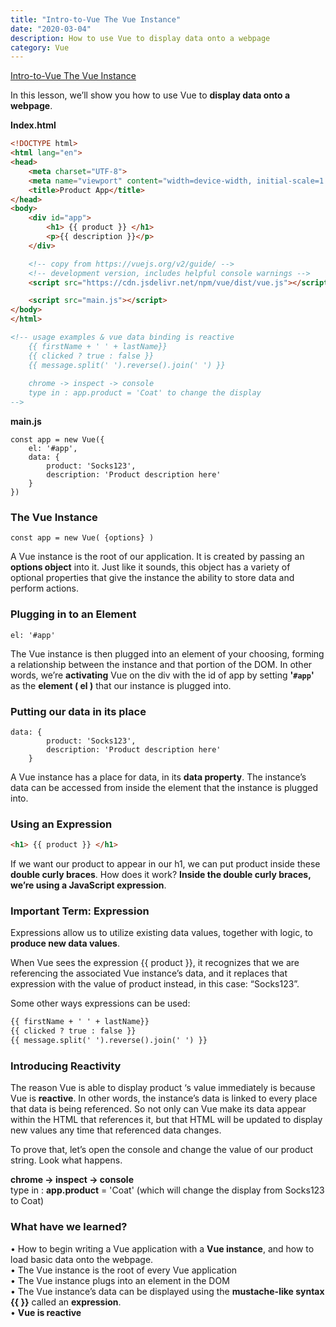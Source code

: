 ```yaml
---
title: "Intro-to-Vue The Vue Instance"
date: "2020-03-04"
description: How to use Vue to display data onto a webpage
category: Vue
---
```


[Intro-to-Vue The Vue Instance](https://www.vuemastery.com/courses/intro-to-vue-js/vue-instance)

In this lesson, we’ll show you how to use Vue to **display data onto a webpage**.

**Index.html**
```html
<!DOCTYPE html>
<html lang="en">
<head>
    <meta charset="UTF-8">
    <meta name="viewport" content="width=device-width, initial-scale=1.0">
    <title>Product App</title>
</head>
<body>
    <div id="app">
        <h1> {{ product }} </h1>
        <p>{{ description }}</p>
    </div>

    <!-- copy from https://vuejs.org/v2/guide/ -->
    <!-- development version, includes helpful console warnings -->
    <script src="https://cdn.jsdelivr.net/npm/vue/dist/vue.js"></script>

    <script src="main.js"></script>
</body>
</html>

<!-- usage examples & vue data binding is reactive
    {{ firstName + ' ' + lastName}}
    {{ clicked ? true : false }}
    {{ message.split(' ').reverse().join(' ') }}
    
    chrome -> inspect -> console
    type in : app.product = 'Coat' to change the display
-->
```
**main.js**
```
const app = new Vue({
    el: '#app',
    data: {
        product: 'Socks123',
        description: 'Product description here'
    }
})
```

### The Vue Instance
```
const app = new Vue( {options} )
```
A Vue instance is the root of our application. It is created by passing an **options object** into it. Just like it sounds, this object has a variety of optional properties that give the instance the ability to store data and perform actions.

### Plugging in to an Element
```
el: '#app'
```
The Vue instance is then plugged into an element of your choosing, forming a relationship between the instance and that portion of the DOM. In other words, we’re **activating** Vue on the div with the id of app by setting **'``#app``'** as the **element ( el )** that our instance is plugged into.

### Putting our data in its place
```
data: {
        product: 'Socks123',
        description: 'Product description here'
    }
```
A Vue instance has a place for data, in its **data property**. The instance’s data can be accessed from inside the element that the instance is plugged into.

### Using an Expression
```html
<h1> {{ product }} </h1>
```
If we want our product to appear in our h1, we can put product inside these **double curly braces**. How does it work? **Inside the double curly braces, we’re using a JavaScript expression**.

### Important Term: Expression

Expressions allow us to utilize existing data values, together with logic, to **produce new data values**.

When Vue sees the expression {{ product }}, it recognizes that we are referencing the associated Vue instance’s data, and it replaces that expression with the value of product instead, in this case: “Socks123”.

Some other ways expressions can be used:
```html
{{ firstName + ' ' + lastName}}
{{ clicked ? true : false }}
{{ message.split(' ').reverse().join(' ') }}
```
### Introducing Reactivity

The reason Vue is able to display product ‘s value immediately is because Vue is **reactive**. In other words, the instance’s data is linked to every place that data is being referenced. So not only can Vue make its data appear within the HTML that references it, but that HTML will be updated to display new values any time that referenced data changes.

To prove that, let’s open the console and change the value of our product string. Look what happens.

**chrome -> inspect -> console**    
type in : **app.product** = 'Coat' (which will change the display from Socks123 to Coat)   

### What have we learned?    
•	How to begin writing a Vue application with a **Vue instance**, and how to load basic data onto the webpage.   
•	The Vue instance is the root of every Vue application   
•	The Vue instance plugs into an element in the DOM    
•	The Vue instance’s data can be displayed using the **mustache-like syntax {{ }}** called an **expression**.   
•	**Vue is reactive**    



